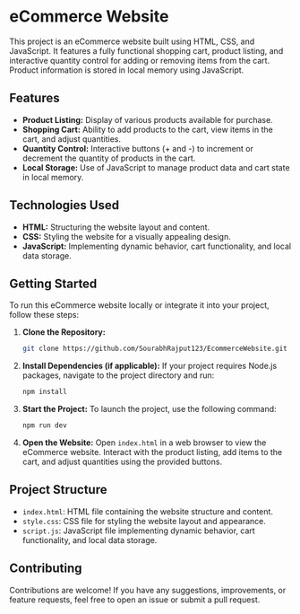 # eCommerce Website

This project is an eCommerce website built using HTML, CSS, and JavaScript. It features a fully functional shopping cart, product listing, and interactive quantity control for adding or removing items from the cart. Product information is stored in local memory using JavaScript.

## Features

- **Product Listing:** Display of various products available for purchase.
- **Shopping Cart:** Ability to add products to the cart, view items in the cart, and adjust quantities.
- **Quantity Control:** Interactive buttons (+ and -) to increment or decrement the quantity of products in the cart.
- **Local Storage:** Use of JavaScript to manage product data and cart state in local memory.

## Technologies Used

- **HTML:** Structuring the website layout and content.
- **CSS:** Styling the website for a visually appealing design.
- **JavaScript:** Implementing dynamic behavior, cart functionality, and local data storage.

## Getting Started

To run this eCommerce website locally or integrate it into your project, follow these steps:

1. **Clone the Repository:**
   ```bash
   git clone https://github.com/SourabhRajput123/EcommerceWebsite.git
   ```
2. **Install Dependencies (if applicable):**
   If your project requires Node.js packages, navigate to the project directory and run:
   ```bash
   npm install
   ```
3. **Start the Project:**
   To launch the project, use the following command:
   ```bash
   npm run dev
   ```
4. **Open the Website:**
   Open `index.html` in a web browser to view the eCommerce website. Interact with the product listing, add items to the cart, and adjust quantities using the provided buttons.

## Project Structure

- `index.html`: HTML file containing the website structure and content.
- `style.css`: CSS file for styling the website layout and appearance.
- `script.js`: JavaScript file implementing dynamic behavior, cart functionality, and local data storage.

## Contributing

Contributions are welcome! If you have any suggestions, improvements, or feature requests, feel free to open an issue or submit a pull request.

